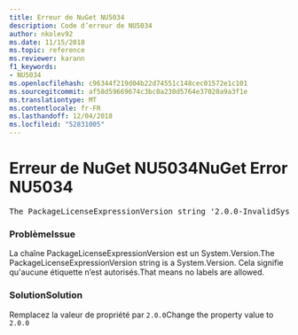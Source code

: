 ```yaml
---
title: Erreur de NuGet NU5034
description: Code d’erreur de NU5034
author: nkolev92
ms.date: 11/15/2018
ms.topic: reference
ms.reviewer: karann
f1_keywords:
- NU5034
ms.openlocfilehash: c96344f219d04b22d74551c148cec01572e1c101
ms.sourcegitcommit: af58d59669674c3bc0a230d5764e37020a9a3f1e
ms.translationtype: MT
ms.contentlocale: fr-FR
ms.lasthandoff: 12/04/2018
ms.locfileid: "52831005"
---
```

# <a name="nuget-error-nu5034"></a><span data-ttu-id="f43f1-103">Erreur de NuGet NU5034</span><span class="sxs-lookup"><span data-stu-id="f43f1-103">NuGet Error NU5034</span></span>
<pre>The PackageLicenseExpressionVersion string '2.0.0-InvalidSystemVersion' is not a valid version.</pre>

### <a name="issue"></a><span data-ttu-id="f43f1-104">Problème</span><span class="sxs-lookup"><span data-stu-id="f43f1-104">Issue</span></span>

<span data-ttu-id="f43f1-105">La chaîne PackageLicenseExpressionVersion est un System.Version.</span><span class="sxs-lookup"><span data-stu-id="f43f1-105">The PackageLicenseExpressionVersion string is a System.Version.</span></span> <span data-ttu-id="f43f1-106">Cela signifie qu'aucune étiquette n’est autorisés.</span><span class="sxs-lookup"><span data-stu-id="f43f1-106">That means no labels are allowed.</span></span>

### <a name="solution"></a><span data-ttu-id="f43f1-107">Solution</span><span class="sxs-lookup"><span data-stu-id="f43f1-107">Solution</span></span>

<span data-ttu-id="f43f1-108">Remplacez la valeur de propriété par `2.0.0`</span><span class="sxs-lookup"><span data-stu-id="f43f1-108">Change the property value to `2.0.0`</span></span>
